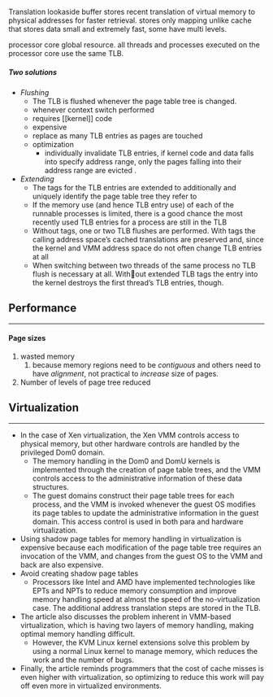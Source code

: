 Translation lookaside buffer
stores recent translation of virtual memory to physical addresses for faster retrieval. 
stores only mapping unlike cache that stores data
small and extremely fast, some have multi levels. 

processor core global resource. 
all threads and processes executed on the processor core use the same TLB.
##### Two solutions
- *Flushing* 
	- The TLB is flushed whenever the page table tree is changed. 
	- whenever context switch performed
	- requires [[kernel]] code
	- expensive
	- replace as many TLB entries as pages are touched
	- optimization
		- individually invalidate TLB entries, if kernel code and data falls into specify address range, only the pages falling into their address range are evicted .
- *Extending*
	- The tags for the TLB entries are extended to additionally and uniquely identify the page table tree they refer to
	- If the memory use (and hence TLB entry use) of each of the runnable processes is limited, there is a good chance the most recently used TLB entries for a process are still in the TLB
	- Without tags, one or two TLB flushes are performed. With tags the calling address space’s cached translations are preserved and, since the kernel and VMM address space do not often change TLB entries at all
	- When switching between two threads of the same process no TLB flush is necessary at all. Without extended TLB tags the entry into the kernel destroys the first thread’s TLB entries, though.


## Performance
---
#### Page sizes
1. wasted memory 
	1. because memory regions need to be *contiguous* and others need to have *alignment*, not practical to *increase* size of pages. 
2. Number of levels of page tree reduced

## Virtualization
---
- In the case of Xen virtualization, the Xen VMM controls access to physical memory, but other hardware controls are handled by the privileged Dom0 domain. 
	- The memory handling in the Dom0 and DomU kernels is implemented through the creation of page table trees, and the VMM controls access to the administrative information of these data structures.
	- The guest domains construct their page table trees for each process, and the VMM is invoked whenever the guest OS modifies its page tables to update the administrative information in the guest domain. This access control is used in both para and hardware virtualization.
- Using shadow page tables for memory handling in virtualization is expensive because each modification of the page table tree requires an invocation of the VMM, and changes from the guest OS to the VMM and back are also expensive. 
- Avoid creating shadow page tables
	- Processors like Intel and AMD have implemented technologies like EPTs and NPTs to reduce memory consumption and improve memory handling speed at almost the speed of the no-virtualization case. The additional address translation steps are stored in the TLB.
- The article also discusses the problem inherent in VMM-based virtualization, which is having two layers of memory handling, making optimal memory handling difficult. 
	- However, the KVM Linux kernel extensions solve this problem by using a normal Linux kernel to manage memory, which reduces the work and the number of bugs. 
- Finally, the article reminds programmers that the cost of cache misses is even higher with virtualization, so optimizing to reduce this work will pay off even more in virtualized environments.